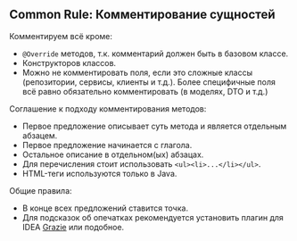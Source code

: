 ## Common Rule: Комментирование сущностей


Комментируем всё кроме:
- `@Override` методов, т.к. комментарий должен быть в базовом классе.
- Конструкторов классов.
- Можно не комментировать поля, если это сложные классы (репозитории, сервисы, клиенты и т.д.). Более специфичные поля всё равно обязательно комментировать (в моделях, DTO и т.д.) 


Соглашение к подходу комментирования методов: 

- Первое предложение описывает суть метода и является отдельным абзацем.
- Первое предложение начинается с глагола. 
- Остальное описание в отдельном(ых) абзацах.
- Для перечисления стоит использовать `<ul><li>...</li></ul>`.
- HTML-теги используются только в Java.

Общие правила:

- В конце всех предложений ставится точка.
- Для подсказок об опечатках рекомендуется установить плагин для IDEA [Grazie](https://blog.jetbrains.com/idea/2019/11/meet-grazie-the-ultimate-spelling-grammar-and-style-checker-for-intellij-idea/) или подобное. 
